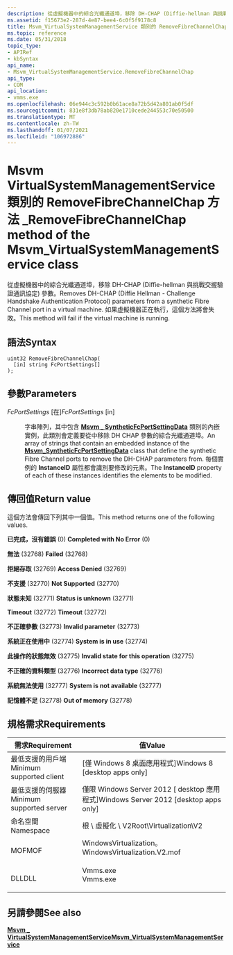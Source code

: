 ```yaml
---
description: 從虛擬機器中的綜合光纖通道埠，移除 DH-CHAP (Diffie-hellman 與挑戰交握驗證通訊協定) 參數。
ms.assetid: f15673e2-287d-4e87-bee4-6c0f5f9178c8
title: Msvm_VirtualSystemManagementService 類別的 RemoveFibreChannelChap 方法
ms.topic: reference
ms.date: 05/31/2018
topic_type:
- APIRef
- kbSyntax
api_name:
- Msvm_VirtualSystemManagementService.RemoveFibreChannelChap
api_type:
- COM
api_location:
- vmms.exe
ms.openlocfilehash: 06e944c3c592b0b61ace8a72b5d42a801ab0f5df
ms.sourcegitcommit: 831e8f3db78ab820e1710cede244553c70e50500
ms.translationtype: MT
ms.contentlocale: zh-TW
ms.lasthandoff: 01/07/2021
ms.locfileid: "106972886"
---
```

# <a name="removefibrechannelchap-method-of-the-msvm_virtualsystemmanagementservice-class"></a><span data-ttu-id="95f39-103">Msvm VirtualSystemManagementService 類別的 RemoveFibreChannelChap 方法 \_</span><span class="sxs-lookup"><span data-stu-id="95f39-103">RemoveFibreChannelChap method of the Msvm\_VirtualSystemManagementService class</span></span>

<span data-ttu-id="95f39-104">從虛擬機器中的綜合光纖通道埠，移除 DH-CHAP (Diffie-hellman 與挑戰交握驗證通訊協定) 參數。</span><span class="sxs-lookup"><span data-stu-id="95f39-104">Removes DH-CHAP (Diffie Hellman - Challenge Handshake Authentication Protocol) parameters from a synthetic Fibre Channel port in a virtual machine.</span></span> <span data-ttu-id="95f39-105">如果虛擬機器正在執行，這個方法將會失敗。</span><span class="sxs-lookup"><span data-stu-id="95f39-105">This method will fail if the virtual machine is running.</span></span>

## <a name="syntax"></a><span data-ttu-id="95f39-106">語法</span><span class="sxs-lookup"><span data-stu-id="95f39-106">Syntax</span></span>


```mof
uint32 RemoveFibreChannelChap(
  [in] string FcPortSettings[]
);
```



## <a name="parameters"></a><span data-ttu-id="95f39-107">參數</span><span class="sxs-lookup"><span data-stu-id="95f39-107">Parameters</span></span>

<dl> <dt>

<span data-ttu-id="95f39-108">*FcPortSettings* \[在\]</span><span class="sxs-lookup"><span data-stu-id="95f39-108">*FcPortSettings* \[in\]</span></span>
</dt> <dd>

<span data-ttu-id="95f39-109">字串陣列，其中包含 [**Msvm \_ SyntheticFcPortSettingData**](msvm-syntheticfcportsettingdata.md) 類別的內嵌實例，此類別會定義要從中移除 DH CHAP 參數的綜合光纖通道埠。</span><span class="sxs-lookup"><span data-stu-id="95f39-109">An array of strings that contain an embedded instance of the [**Msvm\_SyntheticFcPortSettingData**](msvm-syntheticfcportsettingdata.md) class that define the synthetic Fibre Channel ports to remove the DH-CHAP parameters from.</span></span> <span data-ttu-id="95f39-110">每個實例的 **InstanceID** 屬性都會識別要修改的元素。</span><span class="sxs-lookup"><span data-stu-id="95f39-110">The **InstanceID** property of each of these instances identifies the elements to be modified.</span></span>

</dd> </dl>

## <a name="return-value"></a><span data-ttu-id="95f39-111">傳回值</span><span class="sxs-lookup"><span data-stu-id="95f39-111">Return value</span></span>

<span data-ttu-id="95f39-112">這個方法會傳回下列其中一個值。</span><span class="sxs-lookup"><span data-stu-id="95f39-112">This method returns one of the following values.</span></span>

<dl> <dt>

<span data-ttu-id="95f39-113">**已完成，沒有錯誤** (0) </span><span class="sxs-lookup"><span data-stu-id="95f39-113">**Completed with No Error** (0)</span></span>
</dt> <dt>

<span data-ttu-id="95f39-114">**無法** (32768) </span><span class="sxs-lookup"><span data-stu-id="95f39-114">**Failed** (32768)</span></span>
</dt> <dt>

<span data-ttu-id="95f39-115">**拒絕存取** (32769) </span><span class="sxs-lookup"><span data-stu-id="95f39-115">**Access Denied** (32769)</span></span>
</dt> <dt>

<span data-ttu-id="95f39-116">**不支援** (32770) </span><span class="sxs-lookup"><span data-stu-id="95f39-116">**Not Supported** (32770)</span></span>
</dt> <dt>

<span data-ttu-id="95f39-117">**狀態未知** (32771) </span><span class="sxs-lookup"><span data-stu-id="95f39-117">**Status is unknown** (32771)</span></span>
</dt> <dt>

<span data-ttu-id="95f39-118">**Timeout** (32772) </span><span class="sxs-lookup"><span data-stu-id="95f39-118">**Timeout** (32772)</span></span>
</dt> <dt>

<span data-ttu-id="95f39-119">**不正確參數** (32773) </span><span class="sxs-lookup"><span data-stu-id="95f39-119">**Invalid parameter** (32773)</span></span>
</dt> <dt>

<span data-ttu-id="95f39-120">**系統正在使用中** (32774) </span><span class="sxs-lookup"><span data-stu-id="95f39-120">**System is in use** (32774)</span></span>
</dt> <dt>

<span data-ttu-id="95f39-121">**此操作的狀態無效** (32775) </span><span class="sxs-lookup"><span data-stu-id="95f39-121">**Invalid state for this operation** (32775)</span></span>
</dt> <dt>

<span data-ttu-id="95f39-122">**不正確的資料類型** (32776) </span><span class="sxs-lookup"><span data-stu-id="95f39-122">**Incorrect data type** (32776)</span></span>
</dt> <dt>

<span data-ttu-id="95f39-123">**系統無法使用** (32777) </span><span class="sxs-lookup"><span data-stu-id="95f39-123">**System is not available** (32777)</span></span>
</dt> <dt>

<span data-ttu-id="95f39-124">**記憶體不足** (32778) </span><span class="sxs-lookup"><span data-stu-id="95f39-124">**Out of memory** (32778)</span></span>
</dt> </dl>

## <a name="requirements"></a><span data-ttu-id="95f39-125">規格需求</span><span class="sxs-lookup"><span data-stu-id="95f39-125">Requirements</span></span>



| <span data-ttu-id="95f39-126">需求</span><span class="sxs-lookup"><span data-stu-id="95f39-126">Requirement</span></span> | <span data-ttu-id="95f39-127">值</span><span class="sxs-lookup"><span data-stu-id="95f39-127">Value</span></span> |
|-------------------------------------|---------------------------------------------------------------------------------------------------------|
| <span data-ttu-id="95f39-128">最低支援的用戶端</span><span class="sxs-lookup"><span data-stu-id="95f39-128">Minimum supported client</span></span><br/> | <span data-ttu-id="95f39-129">\[僅 Windows 8 桌面應用程式\]</span><span class="sxs-lookup"><span data-stu-id="95f39-129">Windows 8 \[desktop apps only\]</span></span><br/>                                                              |
| <span data-ttu-id="95f39-130">最低支援的伺服器</span><span class="sxs-lookup"><span data-stu-id="95f39-130">Minimum supported server</span></span><br/> | <span data-ttu-id="95f39-131">僅限 Windows Server 2012 \[ desktop 應用程式\]</span><span class="sxs-lookup"><span data-stu-id="95f39-131">Windows Server 2012 \[desktop apps only\]</span></span><br/>                                                    |
| <span data-ttu-id="95f39-132">命名空間</span><span class="sxs-lookup"><span data-stu-id="95f39-132">Namespace</span></span><br/>                | <span data-ttu-id="95f39-133">根 \\ 虛擬化 \\ V2</span><span class="sxs-lookup"><span data-stu-id="95f39-133">Root\\Virtualization\\V2</span></span><br/>                                                                     |
| <span data-ttu-id="95f39-134">MOF</span><span class="sxs-lookup"><span data-stu-id="95f39-134">MOF</span></span><br/>                      | <dl> <span data-ttu-id="95f39-135"><dt>WindowsVirtualization。</dt></span><span class="sxs-lookup"><span data-stu-id="95f39-135"><dt>WindowsVirtualization.V2.mof</dt></span></span> </dl> |
| <span data-ttu-id="95f39-136">DLL</span><span class="sxs-lookup"><span data-stu-id="95f39-136">DLL</span></span><br/>                      | <dl> <span data-ttu-id="95f39-137"><dt>Vmms.exe</dt></span><span class="sxs-lookup"><span data-stu-id="95f39-137"><dt>Vmms.exe</dt></span></span> </dl>                     |



## <a name="see-also"></a><span data-ttu-id="95f39-138">另請參閱</span><span class="sxs-lookup"><span data-stu-id="95f39-138">See also</span></span>

<dl> <dt>

[<span data-ttu-id="95f39-139">**Msvm \_ VirtualSystemManagementService**</span><span class="sxs-lookup"><span data-stu-id="95f39-139">**Msvm\_VirtualSystemManagementService**</span></span>](msvm-virtualsystemmanagementservice.md)
</dt> </dl>

 

 




